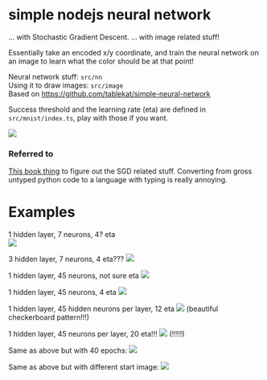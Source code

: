 # simple nodejs neural network

... with Stochastic Gradient Descent.
... with image related stuff!

Essentially take an encoded x/y coordinate, and train the neural network on an image to learn what the color should be at that point!

Neural network stuff: `src/nn`  
Using it to draw images: `src/image`  
Based on https://github.com/tablekat/simple-neural-network

Success threshold and the learning rate (eta) are defined in `src/mnist/index.ts`, play with those if you want.

![](http://i.imgur.com/IfRNgoH.png)

### Referred to
[This book thing](http://neuralnetworksanddeeplearning.com/chap1.html) to figure out the SGD related stuff. Converting from gross untyped python code to a language with typing is really annoying.

# Examples
1 hidden layer, 7 neurons, 4? eta  
![](http://i.imgur.com/h1iIuw3.png)

3 hidden layer, 7 neurons, 4 eta???
![](http://i.imgur.com/WwurDVl.png)

1 hidden layer, 45 neurons, not sure eta
![](http://i.imgur.com/CxYugkU.png)

1 hidden layer, 45 neurons, 4 eta
![](http://i.imgur.com/t4quz9q.png)

1 hidden layer, 45 hidden neurons per layer, 12 eta
![](http://i.imgur.com/ukK7MPe.png)
(beautiful checkerboard pattern!!!)

1 hidden layer, 45 neurons per layer, 20 eta!!!
![](http://i.imgur.com/cFtYmDZ.png)
(!!!!!)

Same as above but with 40 epochs:
![](http://i.imgur.com/0mmMwSO.jpg)

Same as above but with different start image:
![](http://i.imgur.com/lxpAGUo.png)
